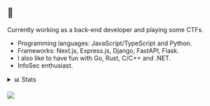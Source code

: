 ## 👀

Currently working as a back-end developer and playing some CTFs.

- Programming languages: JavaScript/TypeScript and Python.
- Frameworks: Next.js, Express.js, Django, FastAPI, Flask.
- I also like to have fun with Go, Rust, C/C++ and .NET.
- InfoSec enthusiast.

<details>
    <summary>📊 Stats</summary>
    <p align="center">
        <img src="https://github-readme-stats.vercel.app/api?username=nezzzumi&show_icons=true&theme=tokyonight&count_private=true"/>
    </p>
    <p align="center">
        <img src="https://github-readme-stats.vercel.app/api/wakatime?username=iShi0n&theme=tokyonight&count_private=true&layout=compact" />
    </p>
    <p align="center">
      <a href="https://app.hackthebox.com/profile/869590" target="_blank">
        <img src="https://www.hackthebox.com/badge/image/869590">
      </a>
    </p>
</details>

![](https://hit.yhype.me/github/profile?user_id=46503804)
